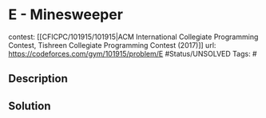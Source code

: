 # E - Minesweeper

contest: [[CFICPC/101915/101915|ACM International Collegiate Programming Contest, Tishreen Collegiate Programming Contest (2017)]]
url: https://codeforces.com/gym/101915/problem/E
#Status/UNSOLVED
Tags: #

## Description

## Solution

